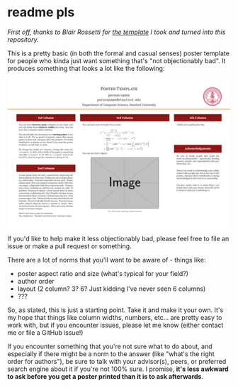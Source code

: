 # readme pls

*First off, thanks to Blair Rossetti for [the template][Emory Template] I took and turned into this repository.*

This is a pretty basic (in both the formal and casual senses) poster template for people who kinda just want something that's "not objectionably bad". It produces something that looks a lot like the following:

![](preview.png)


If you'd like to help make it less objectionably bad, please feel free to file an issue or make a pull request or something.

There are a lot of norms that you'll want to be aware of - things like:

- poster aspect ratio and size (what's typical for your field?)
- author order
- layout (2 column? 3? 6? Just kidding I've never seen 6 columns)
- ???

So, as stated, this is just a starting point. Take it and make it your own. It's my hope that things like column widths, numbers, etc... are pretty easy to work with, but if you encounter issues, please let me know (either contact me or file a GitHub issue!)

If you encounter something that you're not sure what to do about, and especially if there might be a norm to the answer (like "what's the right order for authors"), be sure to talk with your advisor(s), peers, or preferred search engine about it if you're not 100% sure. I promise, **it's less awkward to ask before you get a poster printed than it is to ask afterwards**.


[Emory Template]: https://www.overleaf.com/latex/templates/emory-poster-template/skpfmpxjnqdh